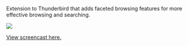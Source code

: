 Extension to Thunderbird that adds faceted browsing features for more effective browsing and searching.

[![](http://simile.mit.edu/seek/images/main-screenshot.png)](http://simile.mit.edu/seek/)

[View screencast here.](http://www.vimeo.com/758863/)